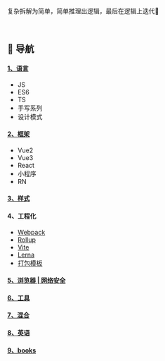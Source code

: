 复杂拆解为简单，简单推理出逻辑，最后在逻辑上迭代👊

<br/>

## 🚀 导航


#### [1、语言](https://github.com/yang1212/collection-about/tree/master/docs/language)

* JS
* ES6
* TS
* 手写系列
* 设计模式

#### [2、框架](https://github.com/yang1212/collection-about/tree/master/docs/framework)

* Vue2
* Vue3
* React
* 小程序
* RN

#### [3、样式](https://github.com/yang1212/collection-about/blob/master/3%20%20%20%20-%E6%A0%B7%E5%BC%8F/CSS.md)

#### 4、工程化

* [Webpack](https://github.com/yang1212/collection-about/blob/master/4%20%20%20%20-%E5%B7%A5%E7%A8%8B%E5%8C%96/a%20-webpack.md)
* [Rollup](https://github.com/yang1212/collection-about/blob/master/4%20%20%20%20-%E5%B7%A5%E7%A8%8B%E5%8C%96/b%20-Rollup.md)
* [Vite](https://github.com/yang1212/collection-about/blob/master/4%20%20%20%20-%E5%B7%A5%E7%A8%8B%E5%8C%96/c%20-Vite.md)
* [Lerna](https://github.com/yang1212/collection-about/blob/master/4%20%20%20%20-%E5%B7%A5%E7%A8%8B%E5%8C%96/d%20-lerna.md)
* [打包模板](https://github.com/yang1212/build-demo)



#### [5、浏览器 | 网络安全](https://github.com/yang1212/collection-about/blob/master/5%20%20%20%20-%E6%B5%8F%E8%A7%88%E5%99%A8%20I%20%E7%BD%91%E7%BB%9C%E5%AE%89%E5%85%A8/info.md)


#### [6、工具](https://github.com/yang1212/collection-about/blob/master/6%20%20%20%20-%E5%B7%A5%E5%85%B7/info.md)

#### [7、混合](https://github.com/yang1212/collection-about/blob/master/7%20%20%20%20-%E6%B7%B7%E5%90%88/info.md)

#### [8、英语](https://github.com/yang1212/collection-about/tree/master/8%20%20%20%20-%E8%8B%B1%E8%AF%AD)

#### [9、books](https://github.com/yang1212/vue-about/blob/master/README.md)
